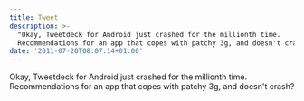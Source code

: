 ```yaml
---
title: Tweet
description: >-
  "Okay, Tweetdeck for Android just crashed for the millionth time.
  Recommendations for an app that copes with patchy 3g, and doesn't crash?"
date: '2011-07-20T08:07:14+01:00'
---
```

Okay, Tweetdeck for Android just crashed for the millionth time. Recommendations for an app that copes with patchy 3g, and doesn't crash?
